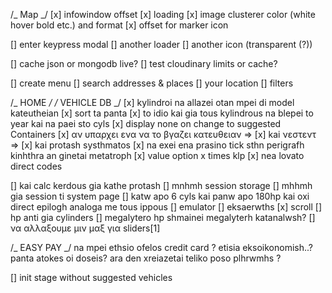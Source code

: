 /_ Map _/
[x] infowindow offset
[x] loading
[x] image clusterer color (white hover bold etc.) and format
[x] offset for marker icon

[] enter keypress modal
[] another loader
[] another icon (transparent (?))

[] cache json or mongodb live?
[] test cloudinary limits or cache?

[] create menu
[] search addresses & places
[] your location
[] filters

/_ HOME _/
/_ VEHICLE DB _/
[x] kylindroi na allazei otan mpei di model kateutheian
[x] sort ta panta
[x] to idio kai gia tous kylindrous na blepei to year kai na paei sto cyls
[x] display none on change to suggested Containers
[x] αν υπαρχει ενα να το βγαζει κατευθειαν =>
[x] kai νεστεντ =>
[x] kai protash systhmatos
[x] na exei ena prasino tick sthn perigrafh kinhthra an ginetai metatroph
[x] value option x times klp
[x] nea lovato direct codes

[] kai calc kerdous gia kathe protash
[] mnhmh session storage
[] mhhmh gia session ti system page
[] katw apo 6 cyls kai panw apo 180hp kai oxi direct epilogh analoga me tous ippous
[] emulator
[] eksaerwths
[x] scroll
[] hp anti gia cylinders
[] megalytero hp shmainei megalyterh katanalwsh?
[] να αλλαξουμε μιν μαξ για sliders[1]

/_ EASY PAY _/
na mpei ethsio ofelos credit card ? etisia eksoikonomish..?
panta atokes oi doseis? ara den xreiazetai teliko poso plhrwmhs ?

[] init stage without suggested vehicles
